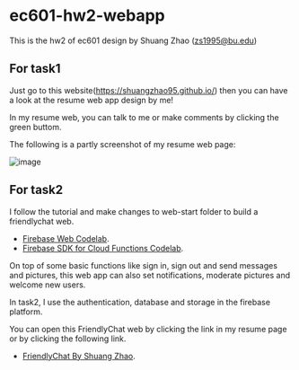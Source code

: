 # ec601-hw2-webapp

This is the hw2 of ec601 design by Shuang Zhao (zs1995@bu.edu)


## For task1 

Just go to this website(https://shuangzhao95.github.io/) then you can have a look at the resume web app design by me!

In my resume web, you can talk to me or make comments by clicking the green buttom.

The following is a partly screenshot of my resume web page:

![image](https://github.com/ShuangZhao95/ec601-hw2-webapp/blob/master/image/screenshot.png)

## For task2 

I follow the tutorial and make changes to web-start folder to build a friendlychat web.
 
 - [Firebase Web Codelab](https://codelabs.developers.google.com/codelabs/firebase-web/). 
 - [Firebase SDK for Cloud Functions Codelab](https://codelabs.developers.google.com/codelabs/firebase-cloud-functions/).

On top of some basic functions like sign in, sign out and send messages and pictures, this web app can also set notifications, moderate pictures and welcome new users.

In task2, I use the authentication, database and storage in the firebase platform.

You can open this FriendlyChat web by clicking the link in my resume page or by clicking the following link.

 - [FriendlyChat By Shuang Zhao](https://friendlychat-by-shuang.firebaseapp.com/). 
